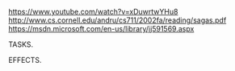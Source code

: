


https://www.youtube.com/watch?v=xDuwrtwYHu8
http://www.cs.cornell.edu/andru/cs711/2002fa/reading/sagas.pdf
https://msdn.microsoft.com/en-us/library/jj591569.aspx




TASKS.

EFFECTS.







